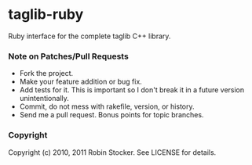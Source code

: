 taglib-ruby
===========

Ruby interface for the complete taglib C++ library.

### Note on Patches/Pull Requests
 
* Fork the project.
* Make your feature addition or bug fix.
* Add tests for it. This is important so I don't break it in a
  future version unintentionally.
* Commit, do not mess with rakefile, version, or history.
* Send me a pull request. Bonus points for topic branches.

### Copyright

Copyright (c) 2010, 2011 Robin Stocker. See LICENSE for details.
